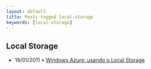 ```yaml
---
layout: default
title: Posts tagged local-storage
keywords: [local-storage]
---
```

<h2 class="category">Local Storage</h2>
<ul class="posts">
<li>
<p>
<span class="date">18/01/2011</span> &raquo; 
<a href="/blog/windows-azure-usando-local-storage">Windows Azure: usando o Local Storage</a>
</p>
</li> 
</ul>
